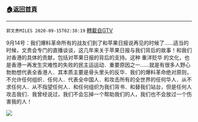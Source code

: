 ﻿###  [:house:返回首頁](https://github.com/ourhimalayas/txt)
---

`郭文贵MILES 2020-09-15T02:38:19` [轉載自GTV](https://gtv.org/web/#/UserInfo/5e596957357cc612d35a8044)

9月14号：我们爆料革命所有的战友们到了和苹果日报说再见的时候了……适当的时候，文贵会专门的直播谈谈，这几年来关于苹果日报与我们背后的故事！和我们对香港的具体的贡献，包括对苹果日报的背后的支持。这种 重洋贬华 的文化，也是香港一再发生灾难性的失败的民主运运动．重要原因之一……就是有很多人野心勃勃想代表全香港人．其本质主要是骨头里头的反华．我们的爆料革命绝对原则，不允许任何组织．任何人．代表全中国人．和攻击所有的全世界的任何华人．从不求任何人．从不指望任何人．和任何组织为我们背书．和替我们站台，但是任何人攻击我们．我曾经说过，我们不会忘掉一个帮助我们的人，我们也不会放过一个伤害我的人！ 

![](https://filegroup.gtv.org/cdn-cgi/image/width=600/https://filegroup.gtv.org/group3/default/20200915/02/38/0/cd88512506f7f098f4a1165a556d5ece.jpeg)
